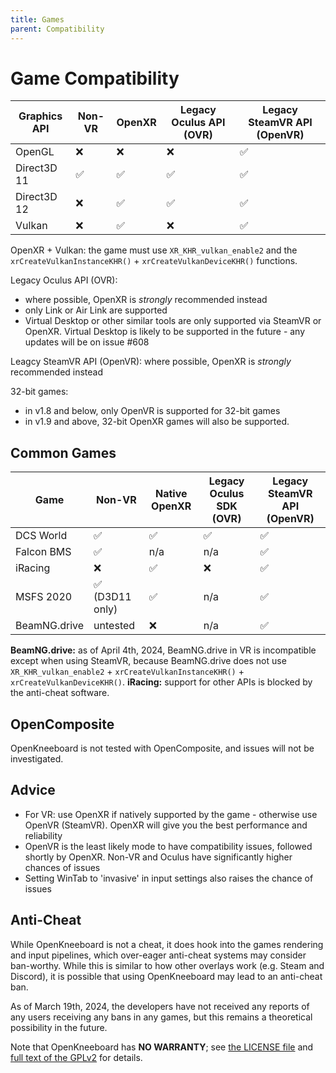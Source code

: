 ```yaml
---
title: Games
parent: Compatibility
---
```


# Game Compatibility

| Graphics API | Non-VR | OpenXR | Legacy Oculus API (OVR) | Legacy SteamVR API (OpenVR) |
| -------------|--------|--------|--------|---------|
| OpenGL       | ❌ | ❌ | ❌ | ✅ |
| Direct3D 11  | ✅ | ✅ | ✅ | ✅ |
| Direct3D 12  | ❌ | ✅ | ✅ | ✅ |
| Vulkan       | ❌ | ✅ | ❌ | ✅ |

OpenXR + Vulkan: the game must use `XR_KHR_vulkan_enable2` and the `xrCreateVulkanInstanceKHR()` + `xrCreateVulkanDeviceKHR()` functions.

Legacy Oculus API (OVR):

- where possible, OpenXR is *strongly* recommended instead
- only Link or Air Link are supported
- Virtual Desktop or other similar tools are only supported via SteamVR or OpenXR. Virtual Desktop is likely to be supported in the future - any updates will be on issue #608

Leagcy SteamVR API (OpenVR): where possible, OpenXR is *strongly* recommended instead

32-bit games:

- in v1.8 and below, only OpenVR is supported for 32-bit games
- in v1.9 and above, 32-bit OpenXR games will also be supported.

## Common Games

| Game | Non-VR | Native OpenXR | Legacy Oculus SDK (OVR) | Legacy SteamVR API (OpenVR) |
|------|--------|---------------|------------|--------|
| DCS World | ✅ | ✅ | ✅ | ✅ |
| Falcon BMS | ✅ | n/a | n/a | ✅ |
| iRacing | ❌ | ✅ | ❌ | ✅ |
| MSFS 2020  | ✅ (D3D11 only) | ✅ | n/a | ✅ |
| BeamNG.drive | untested | ❌  | n/a | ✅ |

**BeamNG.drive:** as of April 4th, 2024, BeamNG.drive in VR is incompatible except when using SteamVR, because BeamNG.drive does not use `XR_KHR_vulkan_enable2` + `xrCreateVulkanInstanceKHR()` + `xrCreateVulkanDeviceKHR()`.
**iRacing:** support for other APIs is blocked by the anti-cheat software.

## OpenComposite

OpenKneeboard is not tested with OpenComposite, and issues will not be investigated.

## Advice

- For VR: use OpenXR if natively supported by the game - otherwise use OpenVR (SteamVR). OpenXR will give you the best performance and reliability
- OpenVR is the least likely mode to have compatibility issues, followed shortly by OpenXR. Non-VR and Oculus have significantly higher chances of issues
- Setting WinTab to 'invasive' in input settings also raises the chance of issues

## Anti-Cheat

While OpenKneeboard is not a cheat, it does hook into the games rendering and input pipelines, which over-eager anti-cheat systems may consider ban-worthy. While this is similar to how other overlays work (e.g. Steam and Discord), it is possible that using OpenKneeboard may lead to an anti-cheat ban.

As of March 19th, 2024, the developers have not received any reports of any users receiving any bans in any games, but this remains a theoretical possibility in the future.

Note that OpenKneeboard has **NO WARRANTY**; see [the LICENSE file](https://raw.githubusercontent.com/OpenKneeboard/OpenKneeboard/master/LICENSE) and [full text of the GPLv2](https://raw.githubusercontent.com/OpenKneeboard/OpenKneeboard/master/gpl-2.0.txt) for details.
